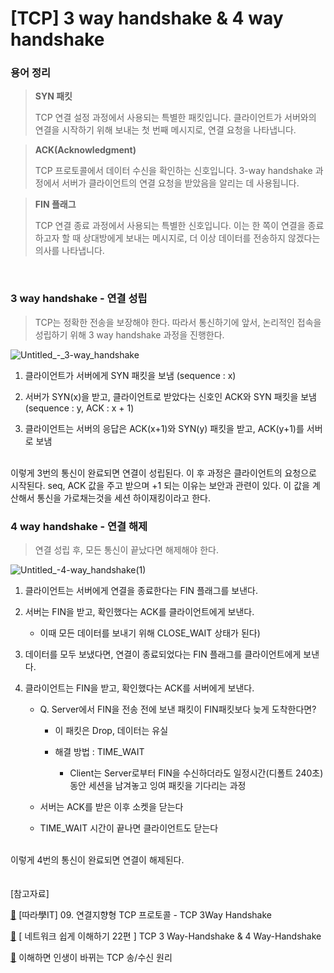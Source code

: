 # [TCP] 3 way handshake & 4 way handshake


### 용어 정리

> **SYN 패킷**
> 
> 
> TCP 연결 설정 과정에서 사용되는 특별한 패킷입니다. 클라이언트가 서버와의 연결을 시작하기 위해 보내는 첫 번째 메시지로, 연결 요청을 나타냅니다.
> 

> **ACK(Acknowledgment)**
> 
> 
> TCP 프로토콜에서 데이터 수신을 확인하는 신호입니다. 3-way handshake 과정에서 서버가 클라이언트의 연결 요청을 받았음을 알리는 데 사용됩니다.
> 

> **FIN 플래그**
> 
> 
> TCP 연결 종료 과정에서 사용되는 특별한 신호입니다. 이는 한 쪽이 연결을 종료하고자 할 때 상대방에게 보내는 메시지로, 더 이상 데이터를 전송하지 않겠다는 의사를 나타냅니다.
> 

<br>

### **3 way handshake - 연결 성립**

> TCP는 정확한 전송을 보장해야 한다. 따라서 통신하기에 앞서, 논리적인 접속을 성립하기 위해 3 way handshake 과정을 진행한다.

![Untitled_-_3-way_handshake](https://github.com/user-attachments/assets/dcb8cfb6-bade-41d1-ae1f-b06374cf016e)

1. 클라이언트가 서버에게 SYN 패킷을 보냄 (sequence : x)
>
2. 서버가 SYN(x)을 받고, 클라이언트로 받았다는 신호인 ACK와 SYN 패킷을 보냄 (sequence : y, ACK : x + 1)
>
3. 클라이언트는 서버의 응답은 ACK(x+1)와 SYN(y) 패킷을 받고, ACK(y+1)를 서버로 보냄
<br>
이렇게 3번의 통신이 완료되면 연결이 성립된다. 이 후 과정은 클라이언트의 요청으로 시작된다. seq, ACK 값을 주고 받으며 +1 되는 이유는 보안과 관련이 있다. 이 값을 계산해서 통신을 가로채는것을 세션 하이재킹이라고 한다.

<br>

### **4 way handshake - 연결 해제**

> 연결 성립 후, 모든 통신이 끝났다면 해제해야 한다.

![Untitled_-_4-way_handshake_(1)](https://github.com/user-attachments/assets/5dff8da7-dfac-498f-8f46-db7a4f2a6c6e)

1. 클라이언트는 서버에게 연결을 종료한다는 FIN 플래그를 보낸다.

2. 서버는 FIN을 받고, 확인했다는 ACK를 클라이언트에게 보낸다. 
    - 이때 모든 데이터를 보내기 위해 CLOSE_WAIT 상태가 된다)

3. 데이터를 모두 보냈다면, 연결이 종료되었다는 FIN 플래그를 클라이언트에게 보낸다.

4. 클라이언트는 FIN을 받고, 확인했다는 ACK를 서버에게 보낸다. 

    - Q. Server에서 FIN을 전송 전에 보낸 패킷이 FIN패킷보다 늦게 도착한다면?

        - 이 패킷은 Drop, 데이터는 유실

        - 해결 방법 : TIME_WAIT

            - Client는 Server로부터 FIN을 수신하더라도 일정시간(디폴트 240초) 동안 세션을 남겨놓고 잉여 패킷을 기다리는 과정

    - 서버는 ACK를 받은 이후 소켓을 닫는다

    - TIME_WAIT 시간이 끝나면 클라이언트도 닫는다

<br>
이렇게 4번의 통신이 완료되면 연결이 해제된다.
<br><br><br>
[참고자료]

[🔗](https://www.youtube.com/watch?v=Ah4-MWISel8) [따라學IT] 09. 연결지향형 TCP 프로토콜 - TCP 3Way Handshake

[🔗](https://mindnet.tistory.com/entry/%EB%84%A4%ED%8A%B8%EC%9B%8C%ED%81%AC-%EC%89%BD%EA%B2%8C-%EC%9D%B4%ED%95%B4%ED%95%98%EA%B8%B0-22%ED%8E%B8-TCP-3-WayHandshake-4-WayHandshake) [ 네트워크 쉽게 이해하기 22편 ] TCP 3 Way-Handshake & 4 Way-Handshake

[🔗](https://www.youtube.com/watch?v=K9L9YZhEjC0) 이해하면 인생이 바뀌는 TCP 송/수신 원리
